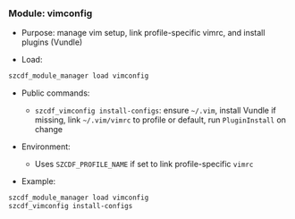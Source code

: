 ### Module: vimconfig

- Purpose: manage vim setup, link profile-specific vimrc, and install plugins (Vundle)

- Load:
```bash
szcdf_module_manager load vimconfig
```

- Public commands:
  - `szcdf_vimconfig install-configs`: ensure `~/.vim`, install Vundle if missing, link `~/.vim/vimrc` to profile or default, run `PluginInstall` on change

- Environment:
  - Uses `SZCDF_PROFILE_NAME` if set to link profile-specific `vimrc`

- Example:
```bash
szcdf_module_manager load vimconfig
szcdf_vimconfig install-configs
```